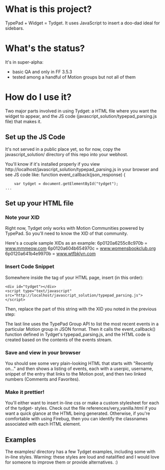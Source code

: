 # What is this project?

TypePad + Widget = Tydget.  It uses JavaScript to insert a doo-dad ideal for sidebars.


# What's the status?
It's in super-alpha:
* basic QA and only in FF 3.5.3
* tested among a handful of Motion groups but not all of them


# How do I use it?
Two major parts involved in using Tydget: a HTML file where you want the widget to appear, and the JS code (javascript_solution/typepad_parsing.js file) that makes it.  

## Set up the JS Code
It's not served in a public place yet, so for now, copy the javascript_solution/ directory of this repo into your webhost. 

You'll know if it's installed properly if you view http://localhost/javascript_solution/typepad_parsing.js in your browser and see JS code like:
    function event_callback(json_response) {

        var tydget = document.getElementById("tydget");
    ...
    
## Set up your HTML file
### Note your XID
Right now, Tydget only works with Motion Communities powered by TypePad.  So you'll need to know the XID of that community.

Here's a couple sample XIDs as an example:
    6p0120a6255c8c970b = www.mmmeow.com
    6p0120a604b654970c = www.womensbookclub.org
    6p0120a641b4e9970b = www.wtfbklyn.com

### Insert Code Snippet
Somewhere inside the <body> tag of your HTML page, insert (in this order):
    
    <div id="tydget"></div>
    <script type="text/javascript" src="http://localhost/javascript_solution/typepad_parsing.js"></script> 

Then, replace the <XID> part of this string with the XID you noted in the previous step:
    <script type="text/javascript" src="http://api.typepad.com/groups/<XID>/events.js?max-results=5&start-index=1&callback=event_callback"></script>
    
The last line uses the TypePad Group API to list the most recent events in a particular Motion group in JSON format.  Then it calls the event_callback() function defined in Tydget's typepad_parsing.js, and the HTML code is created based on the contents of the events stream.

### Save and view in your browser
You should see some very plain-looking HTML that starts with "Recently on..." and then shows a listing of events, each with a userpic, username, snippet of the entry that links to the Motion post, and then two linked numbers (Comments and Favorites). 
    
### Make it prettier!
You'll either want to insert in-line css or make a custom stylesheet for each of the tydget- styles.   Check out the file references/very_vanilla.html if you want a quick glance at the HTML being generated.  Otherwise, if you're comfortable with using Firebug, then you can identify the classnames associated with each HTML element. 

## Examples
The examples/ directory has a few Tydget examples, including some with in-line styles.  Warning: these styles are loud and natalified and I would love for someone to improve them  or provide alternatives. :)
